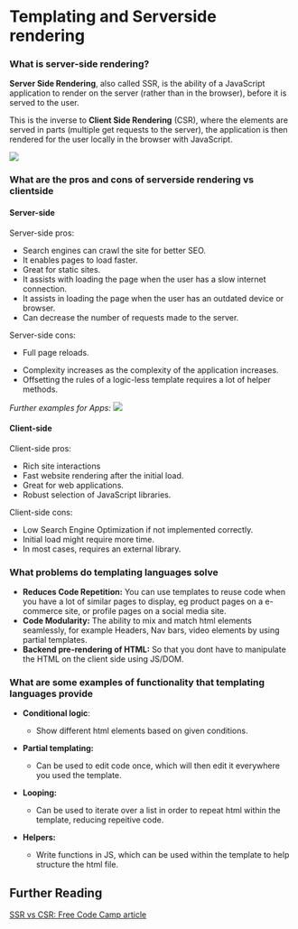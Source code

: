 


<!-- ![](https://i.imgur.com/QFMpLDV.png) -->
# Templating and Serverside rendering
### What is server-side rendering?


<b>Server Side Rendering</b>, also called SSR, is the ability of a JavaScript application to render on the server (rather than in the browser), before it is served to the user. 

This is the inverse to <b>Client Side Rendering</b> (CSR), where the elements are served in parts (multiple get requests to the server), the application is then rendered for the user locally in the browser with JavaScript.

![](https://i.imgur.com/Wn4kUvI.png)

### What are the pros and cons of serverside rendering vs clientside

#### Server-side
Server-side pros:
- Search engines can crawl the site for better SEO.
- It enables pages to load faster.
- Great for static sites.
- It assists with loading the page when the user has a slow internet connection.
- It assists in loading the page when the user has an outdated device or browser.
- Can decrease the number of requests made to the server.


Server-side cons:
<!-- - Frequent server requests. -->
<!-- - An overall slow page rendering. -->
- Full page reloads.
<!-- - Non-rich site interactions. -->
- Complexity increases as the complexity of the application increases.
- Offsetting the rules of a logic-less template requires a lot of helper methods.


<i>Further examples for Apps:</i>
![](https://i.imgur.com/7EZfWTA.png)

#### Client-side

Client-side pros:
- Rich site interactions
- Fast website rendering after the initial load.
- Great for web applications. 
- Robust selection of JavaScript libraries.

Client-side cons:
- Low Search Engine Optimization if not implemented correctly.
- Initial load might require more time.
- In most cases, requires an external library.



### What problems do templating languages solve

- <b>Reduces Code Repetition:</b> You can use templates to reuse code when you have a lot of similar pages to display, eg product pages on a e-commerce site, or profile pages on a social media site.
- <b>Code Modularity:</b> The ability to mix and match html elements seamlessly, for example Headers, Nav bars, video elements by using partial templates.
- <b>Backend pre-rendering of HTML:</b> So that you dont have to manipulate the HTML on the client side using JS/DOM.



### What are some examples of functionality that templating languages provide 


- <b>Conditional logic</b>: 
    - Show different html elements based on given conditions.
  
- <b>Partial templating:</b> 
    - Can be used to edit code once, which will then edit it everywhere you used the template.
- <b>Looping:</b> 
    - Can be used to iterate over a list in order to repeat html within the template, reducing repeitive code.
- <b>Helpers:</b> 
    - Write functions in JS, which can be used within the template to help structure the html file.



## Further Reading
[SSR vs CSR: Free Code Camp article](https://www.freecodecamp.org/news/what-exactly-is-client-side-rendering-and-hows-it-different-from-server-side-rendering-bd5c786b340d/)
